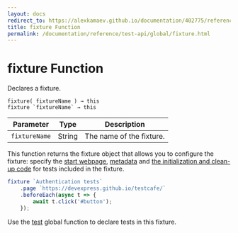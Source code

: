 ```yaml
---
layout: docs
redirect_to: https://alexkamaev.github.io/documentation/402775/reference/test-api/global/fixture
title: fixture Function
permalink: /documentation/reference/test-api/global/fixture.html
---
```

# fixture Function

Declares a fixture.

```text
fixture( fixtureName ) → this
fixture `fixtureName` → this
```

Parameter     | Type   | Description
------------- | ------ | ------------------------
`fixtureName` | String | The name of the fixture.

This function returns the fixture object that allows you to configure the fixture: specify the [start webpage](../../../guides/basic-guides/organize-tests.md#specify-the-start-webpage), [metadata](../../../guides/basic-guides/organize-tests.md#specify-test-metadata) and [the initialization and clean-up code](../../../guides/basic-guides/organize-tests.md#initialization-and-clean-up) for tests included in the fixture.

```js
fixture `Authentication tests`
    .page `https://devexpress.github.io/testcafe/`
    .beforeEach(async t => {
        await t.click('#button');
    });
```

Use the [test](test.md) global function to declare tests in this fixture.
